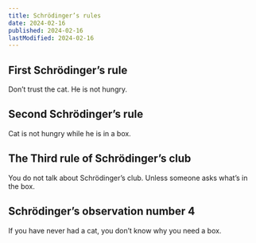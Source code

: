```yaml
---
title: Schrödinger’s rules
date: 2024-02-16
published: 2024-02-16
lastModified: 2024-02-16
---
```

## First Schrödinger’s rule

Don’t trust the cat. He is not hungry.

## Second Schrödinger’s rule

Cat is not hungry while he is in a box.

## The Third rule of Schrödinger’s club

You do not talk about Schrödinger’s club. Unless someone asks what’s in the box.

## Schrödinger’s observation number 4

If you have never had a cat, you don’t know why you need a box.